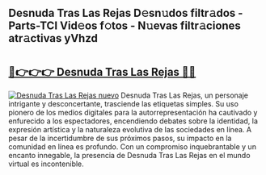 ## Desnuda Tras Las Rejas D𝚎sn𝚞dos filtr𝚊dos - Parts-TCI Vid𝚎os f𝚘tos - N𝚞evas filtr𝚊ciones atr𝚊ctivas yVhzd

# <h2><a href="http://mbbudg.tromn.icu/?c=Desnuda+Tras+Las+Rejas">🔗👉👉👉 Desnuda Tras Las Rejas 🔗🔗</a></h2>

[![Desnuda Tras Las Rejas nuevo](https://i.imgur.com/pEAQMta.gif)](http://mbbudg.tromn.icu/?c=Desnuda+Tras+Las+Rejas)
Desnuda Tras Las Rejas, un personaje intrigante y desconcertante, trasciende las etiquetas simples. Su uso pionero de los medios digitales para la autorrepresentación ha cautivado y enfurecido a los espectadores, encendiendo debates sobre la identidad, la expresión artística y la naturaleza evolutiva de las sociedades en línea. A pesar de la incertidumbre de sus próximos pasos, su impacto en la comunidad en línea es profundo. Con un compromiso inquebrantable y un encanto innegable, la presencia de Desnuda Tras Las Rejas en el mundo virtual es incontenible.
